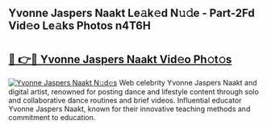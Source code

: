 ## Yvonne Jaspers Naakt Le𝚊k𝚎d N𝚞𝚍e - Part-2Fd Vid𝚎o Le𝚊ks Photos n4T6H

# <h2><a href="http://fb3g59p.evod.top/?m=Yvonne+Jaspers+Naakt">🔗 👉🔴 Yvonne Jaspers Naakt Vid𝚎o Ph𝚘t𝚘s</a></h2>

[![Yvonne Jaspers Naakt N𝚞d𝚎s](https://i.imgur.com/8V9OHl7.gif)](http://fb3g59p.evod.top/?m=Yvonne+Jaspers+Naakt)
Web celebrity Yvonne Jaspers Naakt and digital artist, renowned for posting dance and lifestyle content through solo and collaborative dance routines and brief videos. Influential educator Yvonne Jaspers Naakt, known for their innovative teaching methods and commitment to education. 
